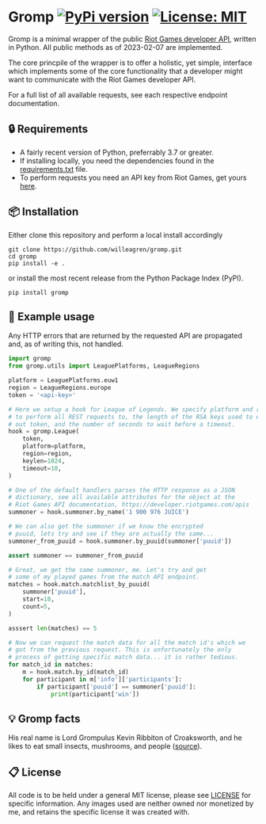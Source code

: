 # Gromp [![PyPi version](https://img.shields.io/pypi/v/gromp.svg)](https://pypi.org/project/gromp/) [![License: MIT](https://img.shields.io/badge/License-MIT-yellow.svg)](https://opensource.org/licenses/MIT)

Gromp is a minimal wrapper of the public [Riot Games developer API](https://developer.riotgames.com/apis), 
written in Python. All public methods as of 2023-02-07 are implemented.

The core princpile of the wrapper is to offer a holistic, yet simple, interface which implements some of the core functionality that a developer might want to communicate with the Riot Games developer API.

For a full list of all available requests, see each respective endpoint documentation.

## :lock: Requirements

- A fairly recent version of Python, preferrably 3.7 or greater.
- If installing locally, you need the dependencies found in the [requirements.txt](https://github.com/willeagren/gromp/blob/55a99e52138a7c9f3b5faa446c30bc6b66c9295d/requirements.txt) file.
- To perform requests you need an API key from Riot Games, get yours [here](https://developer.riotgames.com/).

## :package: Installation

Either clone this repository and perform a local install accordingly
```
git clone https://github.com/willeagren/gromp.git
cd gromp
pip install -e .
```
or install the most recent release from the Python Package Index (PyPI).
```
pip install gromp
```


## :rocket: Example usage
Any HTTP errors that are returned by the requested API are propagated and, as of writing this, not handled.
```python
import gromp
from gromp.utils import LeaguePlatforms, LeagueRegions

platform = LeaguePlatforms.euw1
region = LeagueRegions.europe
token = '<api-key>'

# Here we setup a hook for League of Legends. We specify platform and region
# to perform all REST requests to, the length of the RSA keys used to encrypt
# out token, and the number of seconds to wait before a timeout.
hook = gromp.League(
    token,
    platform=platform,
    region=region,
    keylen=1024,
    timeout=10,
)

# One of the default handlers parses the HTTP response as a JSON
# dictionary, see all available attributes for the object at the
# Riot Games API documentation, https://developer.riotgames.com/apis
summoner = hook.summoner.by_name('1 900 976 JUICE')

# We can also get the summoner if we know the encrypted
# puuid, lets try and see if they are actually the same...
summoner_from_puuid = hook.summoner.by_puuid(summoner['puuid'])

assert summoner == summoner_from_puuid

# Great, we get the same summoner, me. Let's try and get
# some of my played games from the match API endpoint.
matches = hook.match.matchlist_by_puuid(
    summoner['puuid'],
    start=10,
    count=5,
)

asssert len(matches) == 5

# Now we can request the match data for all the match id's which we
# got from the previous request. This is unfortunately the only 
# process of getting specific match data... it is rather tedious.
for match_id in matches:
    m = hook.match.by_id(match_id)
    for participant in m['info']['participants']:
        if participant['puuid'] == summoner['puuid']:
            print(participant['win'])

```

## :bulb: Gromp facts
His real name is Lord Grompulus Kevin Ribbiton of Croaksworth, and he likes to eat small insects, mushrooms, and people ([source](https://leagueoflegends.fandom.com/wiki/Gromp)). 

## :clipboard: License
All code is to be held under a general MIT license, please see [LICENSE](https://github.com/willeagren/gromp/blob/main/LICENSE) for specific information. Any images used are neither owned nor monetized by me, and retains the specific license it was created with.
